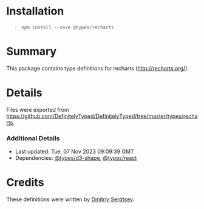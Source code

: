 # Installation
> `npm install --save @types/recharts`

# Summary
This package contains type definitions for recharts (http://recharts.org/).

# Details
Files were exported from https://github.com/DefinitelyTyped/DefinitelyTyped/tree/master/types/recharts.

### Additional Details
 * Last updated: Tue, 07 Nov 2023 09:09:39 GMT
 * Dependencies: [@types/d3-shape](https://npmjs.com/package/@types/d3-shape), [@types/react](https://npmjs.com/package/@types/react)

# Credits
These definitions were written by [Dmitriy Serdtsev](https://github.com/in19farkt).
